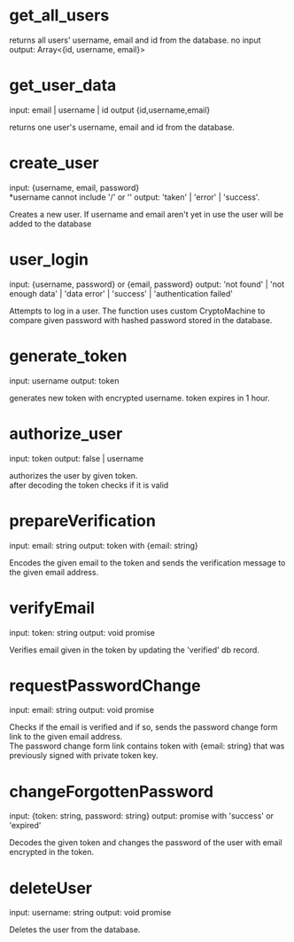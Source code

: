 # get_all_users
returns all users' username, email and id from the database.
no input
output: Array<{id, username, email}>

# get_user_data
input: email | username | id
output {id,username,email}

returns one user's username, email and id from the database.

# create_user
input: {username, email, password}  
*username cannot include '/' or '\'
output: 'taken' | 'error' | 'success'.

Creates a new user.
If username and email aren't yet in use the user will be added to the database

# user_login
input: {username, password} or {email, password}
output:  'not found' | 'not enough data' | 'data error' | 'success' | 'authentication failed'

Attempts to log in a user.
The function uses custom CryptoMachine to compare given password with hashed password stored in the database.

# generate_token
input: username
output: token

generates new token with encrypted username.
token expires in 1 hour.

# authorize_user
input: token
output: false | username

authorizes the user by given token.  
after decoding the token checks if it is valid

# prepareVerification
input: email: string
output: token with {email: string}

Encodes the given email to the token and sends the verification message to the given email address.  

# verifyEmail
input: token: string
output: void promise

Verifies email given in the token by updating the 'verified' db record.  

# requestPasswordChange
input: email: string
output: void promise

Checks if the email is verified and if so, sends the password change form link to the given email address.  
The password change form link contains token with {email: string} that was previously signed with private token key.  

# changeForgottenPassword
input: {token: string, password: string}
output: promise with 'success' or 'expired'

Decodes the given token and changes the password of the user with email encrypted in the token.  

# deleteUser
input: username: string
output: void promise

Deletes the user from the database.  
